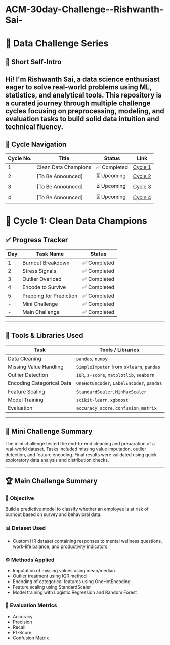# ACM-30day-Challenge--Rishwanth-Sai-
# 🧠 Data Challenge Series

## 👤 Short Self-Intro

Hi! I'm Rishwanth Sai, a data science enthusiast eager to solve real-world problems using ML, statistics, and analytical tools. This repository is a curated journey through multiple challenge cycles focusing on preprocessing, modeling, and evaluation tasks to build solid data intuition and technical fluency.
---
## 📘 Cycle Navigation

| Cycle No. | Title                    | Status       | Link                                                |
|-----------|--------------------------|--------------|-----------------------------------------------------|
| 1         | Clean Data Champions     | ✅ Completed | [Cycle 1](.[(https://github.com/Rishwanth1537/ACM-30day-Challenge--Rishwanth-Sai-/tree/main/Cycle_1_Clean_Data_Champions))         |]
| 2         | [To Be Announced]        | ⏳ Upcoming  | [Cycle 2](./Cycle_2_[Coming_Soon]/)                |
| 3         | [To Be Announced]        | ⏳ Upcoming  | [Cycle 3](./Cycle_3_[Coming_Soon]/)                |
| 4         | [To Be Announced]        | ⏳ Upcoming  | [Cycle 4](./Cycle_4_[Coming_Soon]/)                |

# 🧹 Cycle 1: Clean Data Champions
## ✅ Progress Tracker

| Day | Task Name               | Status     |
|-----|-------------------------|------------|
| 1   | Burnout Breakdown       | ✅ Completed |
| 2   | Stress Signals          | ✅ Completed |
| 3   | Outlier Overload        | ✅ Completed |
| 4   | Encode to Survive       | ✅ Completed |
| 5   | Prepping for Prediction | ✅ Completed |
| -   | Mini Challenge          | ✅ Completed |
| -   | Main Challenge          | ✅ Completed |

---

## 🧰 Tools & Libraries Used

| Task                     | Tools / Libraries                          |
|--------------------------|--------------------------------------------|
| Data Cleaning            | `pandas`, `numpy`                          |
| Missing Value Handling   | `SimpleImputer` from `sklearn`, `pandas`   |
| Outlier Detection        | `IQR`, `z-score`, `matplotlib`, `seaborn` |
| Encoding Categorical Data| `OneHotEncoder`, `LabelEncoder`, `pandas` |
| Feature Scaling          | `StandardScaler`, `MinMaxScaler`          |
| Model Training           | `scikit-learn`, `xgboost`                  |
| Evaluation               | `accuracy_score`, `confusion_matrix`      |

---

## 🧩 Mini Challenge Summary

The mini challenge tested the end-to-end cleaning and preparation of a real-world dataset. Tasks included missing value imputation, outlier detection, and feature encoding. Final results were validated using quick exploratory data analysis and distribution checks.

---

## 🏆 Main Challenge Summary

### 🎯 Objective

Build a predictive model to classify whether an employee is at risk of burnout based on survey and behavioral data.

### 📊 Dataset Used

- Custom HR dataset containing responses to mental wellness questions, work-life balance, and productivity indicators.

### ⚙️ Methods Applied

- Imputation of missing values using mean/median
- Outlier treatment using IQR method
- Encoding of categorical features using OneHotEncoding
- Feature scaling using StandardScaler
- Model training with Logistic Regression and Random Forest

### 📏 Evaluation Metrics

- Accuracy
- Precision
- Recall
- F1-Score
- Confusion Matrix
